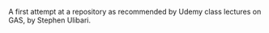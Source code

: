 A first attempt at a repository as recommended by Udemy class lectures on GAS, by Stephen Ulibari. 
